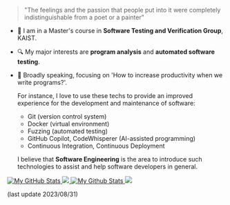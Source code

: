 > "The feelings and the passion that people put into it were completely indistinguishable from a poet or a painter"

- 📖 I am in a Master's course in **Software Testing and Verification Group**, KAIST.
- :mag: My major interests are **program analysis** and **automated software testing**.
- 💭 Broadly speaking, focusing on 'How to increase productivity when we write programs?'.
  
  For instance, I love to use these techs to provide an improved experience for the development and maintenance of software:
  - Git (version control system)
  - Docker (virtual environment)
  - Fuzzing (automated testing)
  - GitHub Copilot, CodeWhisperer (AI-assisted programming)
  - Continuous Integration, Continuous Deployment
 
  I believe that **Software Engineering** is the area to introduce such technologies to assist and help software developers in general.

<a href="https://github.com/3-24#gh-light-mode-only">
  <img src="https://github-readme-stats.vercel.app/api?username=3-24&theme=default&count_private=true&show_icons=true#gh-white-mode-only" alt="My GitHub Stats"/>
  <img src="https://github-readme-stats.vercel.app/api/wakatime?username=minus21&theme=default&custom_title=Weekly%20Most%20Used%20Languages#gh-white-mode-only"/>
</a>

<a href="https://github.com/3-24#gh-dark-mode-only">
  <img src="https://github-readme-stats.vercel.app/api?username=3-24&theme=react&count_private=true&show_icons=true#gh-dark-mode-only" alt="My Github Stats"/>
  <img src="https://github-readme-stats.vercel.app/api/wakatime?username=minus21&theme=react&custom_title=Weekly%20Most%20Used%20Languages#gh-dark-mode-only"/>
</a>

(last update 2023/08/31)
